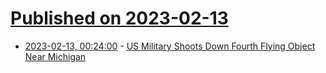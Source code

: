 # [Published on 2023-02-13](index.md)

* [2023-02-13, 00:24:00](https://news.slashdot.org/story/23/02/12/2318206/us-military-shoots-down-fourth-flying-object-near-michigan?utm_source=rss1.0mainlinkanon&utm_medium=feed) - [US Military Shoots Down Fourth Flying Object Near Michigan](https://news.slashdot.org/story/23/02/12/2318206/us-military-shoots-down-fourth-flying-object-near-michigan?utm_source=rss1.0mainlinkanon&utm_medium=feed)
